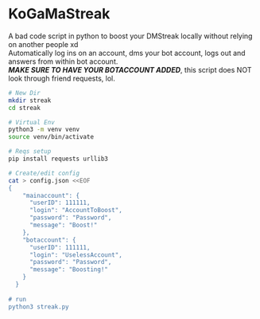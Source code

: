 # KoGaMaStreak
A bad code script in python to boost your DMStreak locally without relying on another people xd <br>
Automatically log ins on an account, dms your bot account, logs out and answers from within bot account. <br>
***MAKE SURE TO HAVE YOUR BOTACCOUNT ADDED***, this script does NOT look through friend requests, lol.

```bash
# New Dir
mkdir streak
cd streak

# Virtual Env
python3 -m venv venv
source venv/bin/activate

# Reqs setup
pip install requests urllib3

# Create/edit config
cat > config.json <<EOF
{
    "mainaccount": {
      "userID": 111111,
      "login": "AccountToBoost",
      "password": "Password",
      "message": "Boost!"
    },
    "botaccount": {
      "userID": 111111,
      "login": "UselessAccount",
      "password": "Password",
      "message": "Boosting!"
    }
  }
  
# run
python3 streak.py
```

